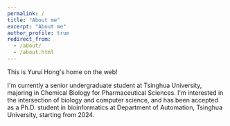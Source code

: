 ```yaml
---
permalink: /
title: "About me"
excerpt: "About me"
author_profile: true
redirect_from: 
  - /about/
  - /about.html
---
```


This is Yurui Hong's home on the web!

I'm currently a senior undergraduate student at Tsinghua University, majoring in Chemical Biology for Pharmaceutical Sciences. I'm interested in the intersection of biology and computer science, and has been accepted as a Ph.D. student in bioinformatics at Department of Automation, Tsinghua University, starting from 2024.